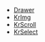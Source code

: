 * [Drawer](api/Drawer.md)
* [KrImg](api/KrImg.md)
* [KrScroll](api/KrScroll.md)
* [KrSelect](api/KrSelect.md)
